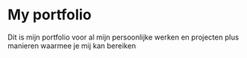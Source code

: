 # My portfolio

Dit is mijn portfolio voor al mijn persoonlijke werken en projecten plus manieren waarmee je mij kan bereiken
